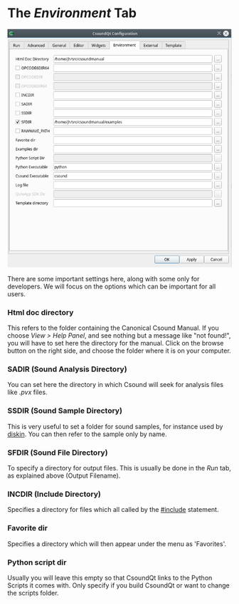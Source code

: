 # The *Environment* Tab

![environment tab](img/config_environment.png)


There are some important settings here, along with some only for developers. We will focus on the options which can be important for all users. 

### Html doc directory

This refers to the folder containing the Canonical Csound Manual. If you choose *View > Help Panel*, and see nothing but a message like "not found!", you will have to set here the directory for the manual. Click on the browse button on the right side, and choose the folder where it is on your computer.    
 

### SADIR (Sound Analysis Directory) 

You can set here the directory in which Csound will seek for analysis files like *.pvx* files.   
 

### SSDIR (Sound Sample Directory) 

This is very useful to set a folder for sound samples, for instance used by [diskin](http://csound.github.io/docs/manual/diskin.html). You can then refer to the sample only by name.   
 

### SFDIR (Sound File Directory) 

To specify a directory for output files. This is usually be done in the *Run* tab, as explained above (Output Filename).   
 

### INCDIR (Include Directory) 

Specifies a directory for files which all called by the [#include](http://csound.github.io/docs/manual/include.html) statement.   
 

### Favorite dir 

Specifies a directory which will then appear under the menu as 'Favorites'.   
 

### Python script dir 

Usually you will leave this empty so that CsoundQt links to the Python Scripts it comes with. Only specify if you build CsoundQt or want to change the scripts folder.   
